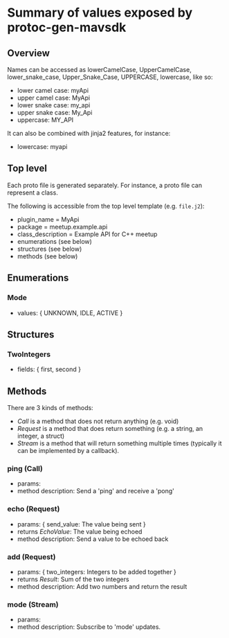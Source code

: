 # Summary of values exposed by protoc-gen-mavsdk

## Overview

Names can be accessed as lowerCamelCase, UpperCamelCase, lower_snake_case, Upper_Snake_Case, UPPERCASE, lowercase, like so:

* lower camel case: myApi
* upper camel case: MyApi
* lower snake case: my_api
* upper snake case: My_Api
* uppercase: MY_API

It can also be combined with jinja2 features, for instance:

* lowercase: myapi

## Top level

Each proto file is generated separately. For instance, a proto file can represent a class.

The following is accessible from the top level template (e.g. `file.j2`):

* plugin_name = MyApi
* package = meetup.example.api
* class_description = Example API for C++ meetup
* enumerations (see below)
* structures (see below)
* methods (see below)

## Enumerations
### Mode

* values: {
  UNKNOWN,
  IDLE,
  ACTIVE
}

## Structures
### TwoIntegers
* fields: {
  first,
  second
}

## Methods
There are 3 kinds of methods:

* _Call_ is a method that does not return anything (e.g. void)
* _Request_ is a method that does return something (e.g. a string, an integer, a struct)
* _Stream_ is a method that will return something multiple times (typically it can be implemented by a callback).

### ping (Call)
* params: <none>
* method description: Send a 'ping' and receive a 'pong'

### echo (Request)
* params: {
  send_value: The value being sent
}
* returns _EchoValue_: The value being echoed
* method description: Send a value to be echoed back

### add (Request)
* params: {
  two_integers: Integers to be added together
}
* returns _Result_: Sum of the two integers
* method description: Add two numbers and return the result

### mode (Stream)
* params: <none>
* method description: Subscribe to 'mode' updates.

